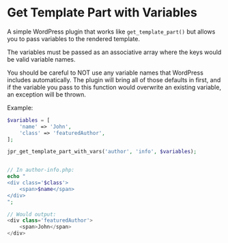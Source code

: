# Get Template Part with Variables
A simple WordPress plugin that works like ```get_template_part()``` but allows you to pass variables to the rendered template.

The variables must be passed as an associative array where the keys would be valid variable names.

You should be careful to NOT use any variable names that WordPress includes automatically. The plugin will bring all of those defaults in first, and if the variable you pass to this function would overwrite an existing variable, an exception will be thrown.

Example:

```php
$variables = [
    'name' => 'John',
    'class' => 'featuredAuthor',
];

jpr_get_template_part_with_vars('author', 'info', $variables);


// In author-info.php:
echo "
<div class='$class'>
    <span>$name</span>
</div>
";

// Would output:
<div class='featuredAuthor'>
    <span>John</span>
</div>
```

